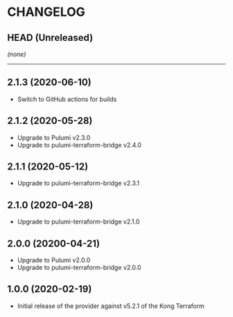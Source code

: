 CHANGELOG
=========

## HEAD (Unreleased)
_(none)_

---

## 2.1.3 (2020-06-10)
* Switch to GitHub actions for builds

## 2.1.2 (2020-05-28)
* Upgrade to Pulumi v2.3.0
* Upgrade to pulumi-terraform-bridge v2.4.0

## 2.1.1 (2020-05-12)
* Upgrade to pulumi-terraform-bridge v2.3.1

## 2.1.0 (2020-04-28)
* Upgrade to pulumi-terraform-bridge v2.1.0

## 2.0.0 (20200-04-21)
* Upgrade to Pulumi v2.0.0
* Upgrade to pulumi-terraform-bridge v2.0.0


## 1.0.0 (2020-02-19)
* Initial release of the provider against v5.2.1 of the Kong Terraform 
